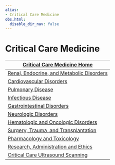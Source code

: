 ```yaml
---
alias:
- Critical Care Medicine
obs.html:
  disable_dir_nav: false
---
```

   
# Critical Care Medicine   
| [Critical Care Medicine Home](../Critical%20Care%20Medicine/Critical%20Care%20Medicine%20Home.md)                    |   
| --------------------------------------------- |   
| [Renal, Endocrine, and Metabolic Disorders](../Critical%20Care%20Medicine/Renal%2C%20Endocrine%2C%20and%20Metabolic%20Disorders.md) |   
| [Cardiovascular Disorders](../Critical%20Care%20Medicine/Cardiovascular%20Disorders.md)                  |   
| [Pulmonary Disease](/not_created.md)                         |   
| [Infectious Disease](../Pulmonary%20Medicine/Infections.md)                        |   
| [Gastrointestinal Disorders](../Critical%20Care%20Medicine/Gastrointestinal%20Disorders.md)                |   
| [Neurologic Disorders](../Critical%20Care%20Medicine/Neurologic%20Disorders.md)                      |   
| [Hematologic and Oncologic Disorders](../Critical%20Care%20Medicine/Hematologic%20and%20Oncologic%20Disorders.md)       |   
| [Surgery, Trauma, and Transplantation](../Critical%20Care%20Medicine/Surgery%2C%20Trauma%2C%20and%20Transplantation.md)      |   
| [Pharmacology and Toxicology](../Critical%20Care%20Medicine/Pharmacology%20and%20Toxicology.md)               |   
| [Research, Administration and Ethics](../Critical%20Care%20Medicine/Research%2C%20Administration%20and%20Ethics.md)       |   
| [Critical Care Ultrasound Scanning](../Critical%20Care%20Medicine/Critical%20Care%20Ultrasound%20Scanning.md)                                              |